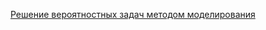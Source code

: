 [Решение вероятностных задач методом моделирования](https://github.com/ShashlovAI/stat/blob/main/math/monte_carlo.ipynb) 
